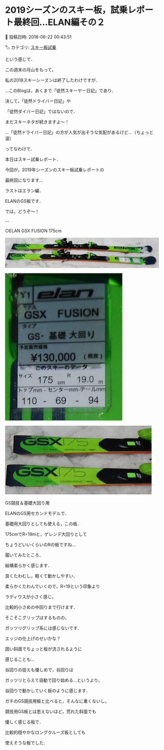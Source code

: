 # 2019シーズンのスキー板，試乗レポート最終回…ELAN編その２

📅 投稿日時: 2018-06-22 00:43:51

🏷️ カテゴリ: [スキー板試乗](c0bd8048615710cee890e403a36cc9a2b.md)

という感じで．


この週末の月山をもって，


私の2018スキーシーズンは終了したわけですが．





…このBlogは，あくまで「徒然スキーヤー日記」であり．


決して，「徒然ドライバー日記」や


「徒然ダイバー日記」ではないので．


まだスキーネタが続きますよ～！


…「徒然ドライバー日記」の方が人気が出そうな気配があるけど…（ちょっと涙）





ってなわけで．


本日はスキー試乗レポート．


今回が，2019年シーズンのスキー板試乗レポートの


最終回になります…





ラストはエラン編．


ELANのGS板です．





では，どうぞ～！


[]()


--





○ELAN GSX FUSION 175cm







![f9841c87cdeb2b0d6a2492d16cdc866f.jpg](images/f9841c87cdeb2b0d6a2492d16cdc866f.jpg)









![3aa5801a9836ab41131c6cbd73afb697.jpg](images/3aa5801a9836ab41131c6cbd73afb697.jpg)









![05c1bfa9d8d6794e028f34907e8c5b9f.jpg](images/05c1bfa9d8d6794e028f34907e8c5b9f.jpg)







GS競技＆基礎大回り用





ELANのGS用セカンドモデルで．


基礎用大回りとしても使える，この板．


175cmでR=19mと，ゲレンデ大回りとして


ちょうどいいくらいのRの板ですね…





履いてみたところ．


結構柔らかく感じます．


良くたわむし，軽くて動かしやすい．





柔らかくたわんでいくので，R=19という印象より


ラディウスが小さく感じ，


比較的小さめの中回りまで行けます．





そこそこグリップはするものの，


ガッツリグリップ系には感じないです．


エッジの仕上げのせいかな？


固い斜面でちょっと板が流されるように


感じることも…


谷回りの捉えも優しめで，谷回りは


ガッツリとらえて自動で回り始める…というより，


谷回りで動かしていく板のように感じます．





ガチのGS競技用板と比べると，そんなに重くないし，


競技用GS板とは思えないほど，荒れた斜面でも


優しく感じる板で．


比較的穏やかなロングクルーズ板としても


使えそうな板でした．
